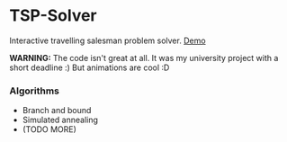 # TSP-Solver
Interactive travelling salesman problem solver. 
[Demo](https://ntdat104.github.io/tsp)

**WARNING:** The code isn't great at all. It was my university project with a short deadline :) But animations are cool :D

### Algorithms
* Branch and bound
* Simulated annealing
* (TODO MORE)